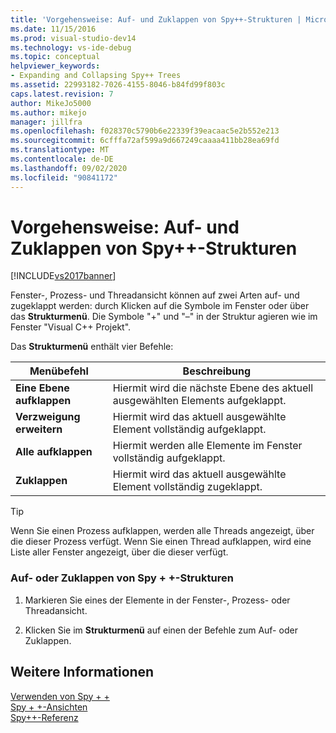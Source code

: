 ```yaml
---
title: 'Vorgehensweise: Auf- und Zuklappen von Spy++-Strukturen | Microsoft-Dokumentation'
ms.date: 11/15/2016
ms.prod: visual-studio-dev14
ms.technology: vs-ide-debug
ms.topic: conceptual
helpviewer_keywords:
- Expanding and Collapsing Spy++ Trees
ms.assetid: 22993182-7026-4155-8046-b84fd99f803c
caps.latest.revision: 7
author: MikeJo5000
ms.author: mikejo
manager: jillfra
ms.openlocfilehash: f028370c5790b6e22339f39eacaac5e2b552e213
ms.sourcegitcommit: 6cfffa72af599a9d667249caaaa411bb28ea69fd
ms.translationtype: MT
ms.contentlocale: de-DE
ms.lasthandoff: 09/02/2020
ms.locfileid: "90841172"
---
```

# <a name="how-to-expand-and-collapse-spy-trees"></a>Vorgehensweise: Auf- und Zuklappen von Spy++-Strukturen
[!INCLUDE[vs2017banner](../includes/vs2017banner.md)]

Fenster-, Prozess- und Threadansicht können auf zwei Arten auf- und zugeklappt werden: durch Klicken auf die Symbole im Fenster oder über das **Strukturmenü**. Die Symbole "+" und "–" in der Struktur agieren wie im Fenster "Visual C++ Projekt".  
  
 Das **Strukturmenü** enthält vier Befehle:  
  
|Menübefehl|Beschreibung|  
|------------------|-----------------|  
|**Eine Ebene aufklappen**|Hiermit wird die nächste Ebene des aktuell ausgewählten Elements aufgeklappt.|  
|**Verzweigung erweitern**|Hiermit wird das aktuell ausgewählte Element vollständig aufgeklappt.|  
|**Alle aufklappen**|Hiermit werden alle Elemente im Fenster vollständig aufgeklappt.|  
|**Zuklappen**|Hiermit wird das aktuell ausgewählte Element vollständig zugeklappt.|  
  
> [!TIP]
> Wenn Sie einen Prozess aufklappen, werden alle Threads angezeigt, über die dieser Prozess verfügt. Wenn Sie einen Thread aufklappen, wird eine Liste aller Fenster angezeigt, über die dieser verfügt.  
  
### <a name="to-expand-or-collapse-spy-trees"></a>Auf- oder Zuklappen von Spy + +-Strukturen  
  
1. Markieren Sie eines der Elemente in der Fenster-, Prozess- oder Threadansicht.  
  
2. Klicken Sie im **Strukturmenü** auf einen der Befehle zum Auf- oder Zuklappen.  
  
## <a name="see-also"></a>Weitere Informationen  
 [Verwenden von Spy + +](../debugger/using-spy-increment.md)   
 [Spy + +-Ansichten](../debugger/spy-increment-views.md)   
 [Spy++-Referenz](../debugger/spy-increment-reference.md)
